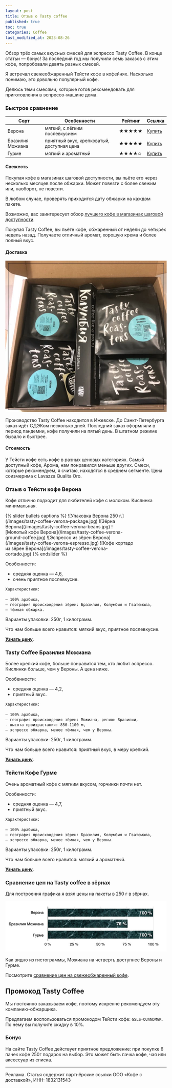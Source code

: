 ```yaml
---
layout: post
title: Отзыв о Tasty coffee
published: true
toc: true
categories: Coffee
last_modified_at: 2023-08-26
---
```


Обзор трёх самых вкусных смесей для эспрессо Tasty Coffee. В конце статьи — бонус!
За последний год мы получили семь заказов с этим кофе, попробовали девять разных смесей.

Я встречал свежеобжаренный Тейсти кофе в кофейнях. Насколько понимаю, это довольно популярный кофе.

Делюсь теми смесями, которые готов рекомендовать для приготовления в эспрессо-машине дома.

### Быстрое сравнение

Сорт | Особенности | Рейтинг | Ссылка
------------ | ------------- |------|---
Верона | мягкий, с лёгким послевкусием | ★★★★★ | <a href="{{ site.url }}/tasty-coffee-verona/?erid=LatgBkMrh">Купить</a>
Бразилия Можиана | приятный вкус, крепковатый, доступная цена | ★★★★★ | <a href="{{ site.url }}/tasty-coffee-mogiana/?erid=LatgBkMrh">Купить</a>
Гурме | мягкий и ароматный | ★★★★✩ | <a href="{{ site.url }}/tasty-coffee-gourmet/?erid=LatgBkMrh">Купить</a>

#### Свежесть

Покупая кофе в магазинах шаговой доступности, вы пьёте его через несколько месяцев после обжарки. Может повезти с более свежим или, наоборот, не повезти.

В любом случае, проверять приходится дату обжарки на каждом пакете.

<div class="content-box-green"> 
Возможно, вас заинтересует обзор <a href="{{ site.url }}/coffee/Luchshiy-zernovoy-kofe.html">лучшего кофе в магазинах шаговой доступности</a>.
</div>

Покупая Tasty Coffee, вы пьёте кофе, обжаренный от недели до четырёх недель назад. Получаете отличный аромат, хорошую крема и более полный вкус.

#### Доставка

![Коробка со свежим Тейсти кофе](/images/tasty-coffee-box.jpg)

Производство Tasty Coffee находится в Ижевске. До Санкт-Петербурга заказ идёт СДЭКом несколько дней. Последний заказ оформляли в период пандемии, кофе получили на пятый день.
В штатном режиме бывало и быстрее.


#### Стоимость

У Тейсти кофе есть кофе в разных ценовых категориях. Самый доступный кофе, Арома, нам понравился меньше других.
Смеси, которые рекомендуем, я считаю, находятся в среднем сегменте. Цена соизмерима с Lavazza Qualita Oro.

### Отзыв о Тейсти кофе Верона

Кофе отлично подходит для любителей кофе с молоком. Кислинка минимальная.
<div style="max-height: 533px;max-width:400px">
{% slider  bullets captions %}
  ![Упаковка Верона 250 г.](/images/tasty-coffee-verona-package.jpg)
  ![Зёрна Верона](/images/tasty-coffee-verona-beans.jpg)
  ![Молотый кофе Верона](/images/tasty-coffee-verona-ground-coffee.jpg)
  ![Эспрессо из зёрен Верона](/images/tasty-coffee-verona-espresso.jpg)
  ![Кофе кортадо из зёрен Верона](/images/tasty-coffee-verona-cortado.jpg)
{% endslider %}
</div>

Особенности:

- средняя оценка — 4,6,
- очень приятное послевкусие.


```
Характеристики:

— 100% арабика,
– география происхождения зёрен: Бразилия, Колумбия и Гватемала,
– тёмная обжарка.
```

Варианты упаковки: 250г, 1 килограмм.

Что нам больше всего нравится: мягкий вкус, приятное послевкусие.

**<a href="{{ site.url }}/tasty-coffee-verona/?erid=LatgBkMrh">Узнать цену</a>**.

### Tasty Coffee Бразилия Можиана

Более крепкий кофе, больше понравится тем, кто любит эспрессо. Кислинки больше, чем у Вероны.
А цена ниже.

Особенности:

- средняя оценка — 4,2,
- приятный вкус.


```
Характеристики:

— 100% арабика,
– география происхождения зёрен: Можиана, регион Бразилии,
- высота произрастания: 850–1100 м,
– эспрессо обжарка, менее тёмная, чем у Вероны.
```

Варианты упаковки: 250г, 1 килограмм.

Что нам больше всего нравится: приятный вкус, в меру крепкий.

**<a href="{{ site.url }}/tasty-coffee-mogiana/?erid=LatgBkMrh">Узнать цену</a>**.

### Тейсти Кофе Гурме

Очень ароматный кофе с мягким вкусом, горчинки почти нет.

Особенности:

- средняя оценка — 4,7,
- приятный вкус.


```
Характеристики:

— 100% арабика,
– география происхождения зёрен: Бразилия, Колумбия и Гватемала,
– эспрессо обжарка, менее тёмная, чем у Вероны.
```

Варианты упаковки: 250г, 1 килограмм.

Что нам больше всего нравится: мягкий и ароматный.

**<a href="{{ site.url }}/tasty-coffee-gourmet/?erid=LatgBkMrh">Узнать цену</a>**.

### Сравнение цен на Tasty coffee в зёрнах

Для построения графика я взял цены на пакеты в 250 г в зёрнах.

![Сравнение цен](/images/tasty-coffee-prices.png)

Как видно из гистограммы, Можиана на четверть доступнее Вероны и Гурме.

<div class="content-box-green"> 
Посмотрите <a href="{{ site.url }}/coffee/Sravnenie-tsen-na-svezhiy-kofe.html">сравнение цен на свежеобжаренный кофе</a>.
</div>

## Промокод Tasty Coffee
Мы постоянно заказываем кофе, поэтому искренне рекомендуем эту компанию-обжарщика.

Предлагаем воспользоваться промокодом Тейсти кофе: `GSLS-OUANDMGK`. По нему вы получите скидку в 10%.

### Бонус
На сайте Tasty Coffee действует приятное предложение: при покупке 6 пачек кофе 250г подарок на выбор. Это может быть пачка кофе, чая или аксессуар из списка.

---
Реклама. Статья содержит партнёрские ссылки ООО «Кофе с доставкой», ИНН: 1832131543